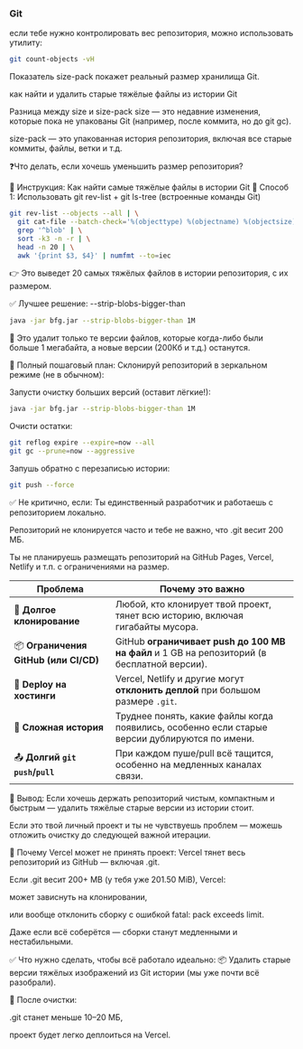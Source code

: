 ### Git

если тебе нужно контролировать вес репозитория, можно использовать утилиту:

```bash
git count-objects -vH
```

Показатель size-pack покажет реальный размер хранилища Git.

как найти и удалить старые тяжёлые файлы из истории Git

Разница между size и size-pack
size — это недавние изменения, которые пока не упакованы Git (например, после коммита, но до git gc).

size-pack — это упакованная история репозитория, включая все старые коммиты, файлы, ветки и т.д.

❓Что делать, если хочешь уменьшить размер репозитория?

🧰 Инструкция: Как найти самые тяжёлые файлы в истории Git
🔧 Способ 1: Использовать git rev-list + git ls-tree (встроенные команды Git)

```bash
git rev-list --objects --all | \
  git cat-file --batch-check='%(objecttype) %(objectname) %(objectsize) %(rest)' | \
  grep '^blob' | \
  sort -k3 -n -r | \
  head -n 20 | \
  awk '{print $3, $4}' | numfmt --to=iec
```

👉 Это выведет 20 самых тяжёлых файлов в истории репозитория, с их размером.

✅ Лучшее решение: --strip-blobs-bigger-than

```bash
java -jar bfg.jar --strip-blobs-bigger-than 1M
```

🔧 Это удалит только те версии файлов, которые когда-либо были больше 1 мегабайта, а новые версии (200Кб и т.д.) останутся.

🔁 Полный пошаговый план:
Склонируй репозиторий в зеркальном режиме (не в обычном):

Запусти очистку больших версий (оставит лёгкие!):

```bash
java -jar bfg.jar --strip-blobs-bigger-than 1M
```

Очисти остатки:

```bash
git reflog expire --expire=now --all
git gc --prune=now --aggressive
```

Запушь обратно с перезаписью истории:

```bash
git push --force
```

✅ Не критично, если:
Ты единственный разработчик и работаешь с репозиторием локально.

Репозиторий не клонируется часто и тебе не важно, что .git весит 200 МБ.

Ты не планируешь размещать репозиторий на GitHub Pages, Vercel, Netlify и т.п. с ограничениями на размер.

| Проблема                              | Почему это важно                                                                               |
| ------------------------------------- | ---------------------------------------------------------------------------------------------- |
| 🔄 **Долгое клонирование**            | Любой, кто клонирует твой проект, тянет всю историю, включая гигабайты мусора.                 |
| 📦 **Ограничения GitHub (или CI/CD)** | GitHub **ограничивает push до 100 MB на файл** и 1 GB на репозиторий (в бесплатной версии).    |
| 🚫 **Deploy на хостинги**             | Vercel, Netlify и другие могут **отклонить деплой** при большом размере `.git`.                |
| 🧠 **Сложная история**                | Труднее понять, какие файлы когда появились, особенно если старые версии дублируются по имени. |
| 📤 **Долгий `git push`/`pull`**       | При каждом пуше/pull всё тащится, особенно на медленных каналах связи.                         |

📌 Вывод:
Если хочешь держать репозиторий чистым, компактным и быстрым — удалить тяжёлые старые версии из истории стоит.

Если это твой личный проект и ты не чувствуешь проблем — можешь отложить очистку до следующей важной итерации.

🚫 Почему Vercel может не принять проект:
Vercel тянет весь репозиторий из GitHub — включая .git.

Если .git весит 200+ MB (у тебя уже 201.50 MiB), Vercel:

может зависнуть на клонировании,

или вообще отклонить сборку с ошибкой fatal: pack exceeds limit.

Даже если всё соберётся — сборки станут медленными и нестабильными.

✅ Что нужно сделать, чтобы всё работало идеально:
📦 Удалить старые версии тяжёлых изображений из Git истории (мы уже почти всё разобрали).

🚀 После очистки:

.git станет меньше 10–20 МБ,

проект будет легко деплоиться на Vercel.
